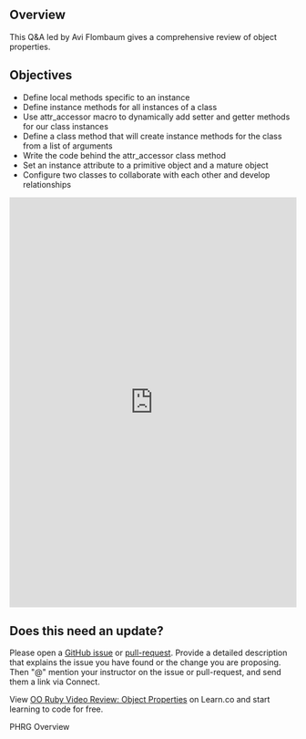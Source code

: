 ## Overview

This Q&A led by Avi Flombaum gives a comprehensive review of object properties. 

## Objectives

- Define local methods specific to an instance
- Define instance methods for all instances of a class
- Use attr_accessor macro to dynamically add setter and getter methods for our class instances
- Define a class method that will create instance methods for the class from a list of arguments  
- Write the code behind the attr_accessor class method
- Set an instance attribute to a primitive object and a mature object
- Configure two classes to collaborate with each other and develop relationships


<iframe width="100%" height="720" src="https://www.youtube.com/embed/ab11lJJKm8M?rel=0&amp;showinfo=0" frameborder="0" allowfullscreen></iframe>

## Does this need an update?
 Please open a [GitHub issue](https://github.com/learn-co-curriculum/phrg-oo-ruby-video-review-object-properties/issues) or [pull-request](https://github.com/learn-co-curriculum/phrg-oo-ruby-video-review-object-properties/pulls). Provide a detailed description that explains the issue you have found or the change you are proposing. Then "@" mention your instructor on the issue or pull-request, and send them a link via Connect.

<p class='util--hide'>View <a href='https://learn.co/lessons/oo-ruby-video-review-object-properties'>OO Ruby Video Review: Object Properties</a> on Learn.co and start learning to code for free.</p>
<p data-visibility='hidden'>PHRG Overview</p>
